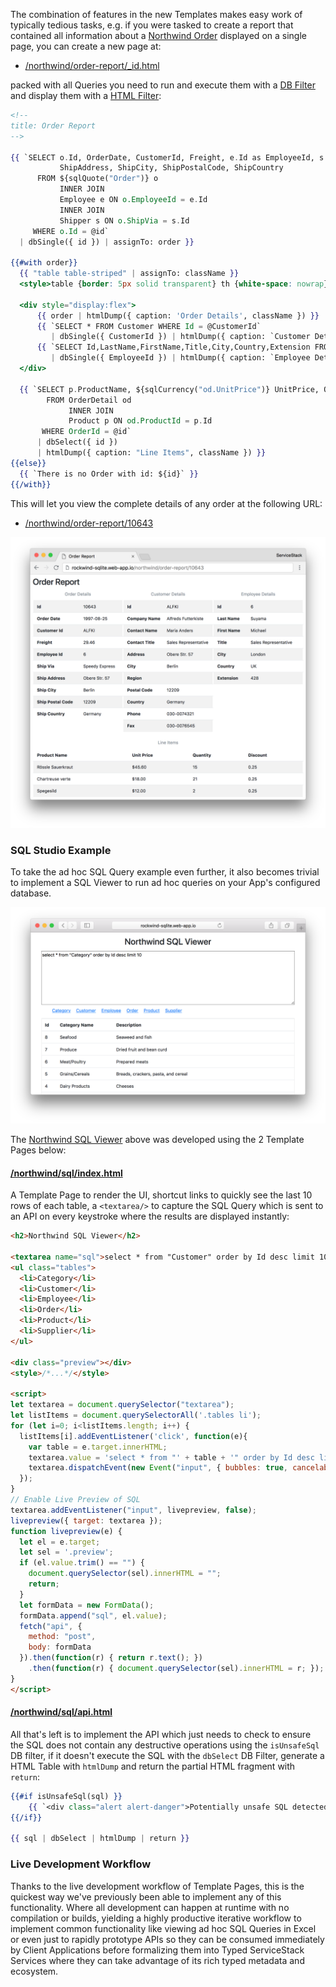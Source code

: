 The combination of features in the new Templates makes easy work of typically tedious tasks, e.g. if you were tasked to create a report 
that contained all information about a [Northwind Order](http://rockwind-sqlite.web-app.io/northwind/order?id=10643) displayed on a 
single page, you can create a new page at:

  - [/northwind/order-report/_id.html](https://github.com/NetCoreWebApps/WebApp/blob/master/src/apps/rockwind/northwind/order-report/_id.html)

packed with all Queries you need to run and execute them with a [DB Filter](http://templates.servicestack.net/docs/db-filters) and display them
with a [HTML Filter](http://templates.servicestack.net/docs/html-filters):

```hbs
<!--
title: Order Report
-->

{{ `SELECT o.Id, OrderDate, CustomerId, Freight, e.Id as EmployeeId, s.CompanyName as ShipVia, 
           ShipAddress, ShipCity, ShipPostalCode, ShipCountry
      FROM ${sqlQuote("Order")} o
           INNER JOIN
           Employee e ON o.EmployeeId = e.Id
           INNER JOIN
           Shipper s ON o.ShipVia = s.Id
     WHERE o.Id = @id` 
  | dbSingle({ id }) | assignTo: order }}

{{#with order}}
  {{ "table table-striped" | assignTo: className }}
  <style>table {border: 5px solid transparent} th {white-space: nowrap}</style>
  
  <div style="display:flex">
      {{ order | htmlDump({ caption: 'Order Details', className }) }}
      {{ `SELECT * FROM Customer WHERE Id = @CustomerId` 
         | dbSingle({ CustomerId }) | htmlDump({ caption: `Customer Details`, className }) }}
      {{ `SELECT Id,LastName,FirstName,Title,City,Country,Extension FROM Employee WHERE Id = @EmployeeId` 
         | dbSingle({ EmployeeId }) | htmlDump({ caption: `Employee Details`, className }) }}
  </div>

  {{ `SELECT p.ProductName, ${sqlCurrency("od.UnitPrice")} UnitPrice, Quantity, Discount
        FROM OrderDetail od
             INNER JOIN
             Product p ON od.ProductId = p.Id
       WHERE OrderId = @id`
      | dbSelect({ id }) 
      | htmlDump({ caption: "Line Items", className }) }}
{{else}}
  {{ `There is no Order with id: ${id}` }}
{{/with}}
```

This will let you view the complete details of any order at the following URL:

  - [/northwind/order-report/10643](http://rockwind-sqlite.web-app.io/northwind/order-report/10643)

[![](https://raw.githubusercontent.com/ServiceStack/Assets/master/img/livedemos/rockwind/order-report.png)](http://rockwind-sqlite.web-app.io/northwind/order-report/10643)

### SQL Studio Example

To take the ad hoc SQL Query example even further, it also becomes trivial to implement a SQL Viewer to run ad hoc queries on your App's configured database.

[![](https://raw.githubusercontent.com/ServiceStack/Assets/master/img/livedemos/rockwind/sql-viewer.png)](http://rockwind-sqlite.web-app.io/northwind/sql/)

The [Northwind SQL Viewer](http://rockwind-sqlite.web-app.io/northwind/sql/) above was developed using the 2 Template Pages below:

#### [/northwind/sql/index.html](https://github.com/NetCoreWebApps/WebApp/blob/master/src/apps/rockwind/northwind/sql/index.html)

A Template Page to render the UI, shortcut links to quickly see the last 10 rows of each table, a `<textarea/>` to capture the SQL Query which
is sent to an API on every keystroke where the results are displayed instantly:

```html
<h2>Northwind SQL Viewer</h2>

<textarea name="sql">select * from "Customer" order by Id desc limit 10</textarea>
<ul class="tables">
  <li>Category</li>
  <li>Customer</li>
  <li>Employee</li>
  <li>Order</li>
  <li>Product</li>
  <li>Supplier</li>
</ul>

<div class="preview"></div>
<style>/*...*/</style>

<script>
let textarea = document.querySelector("textarea");
let listItems = document.querySelectorAll('.tables li');
for (let i=0; i<listItems.length; i++) {
  listItems[i].addEventListener('click', function(e){
    var table = e.target.innerHTML;
    textarea.value = 'select * from "' + table + '" order by Id desc limit 10';
    textarea.dispatchEvent(new Event("input", { bubbles: true, cancelable: true }));
  });
}
// Enable Live Preview of SQL
textarea.addEventListener("input", livepreview, false);
livepreview({ target: textarea });
function livepreview(e) {
  let el = e.target;
  let sel = '.preview';
  if (el.value.trim() == "") {
    document.querySelector(sel).innerHTML = "";
    return;
  }
  let formData = new FormData();
  formData.append("sql", el.value);
  fetch("api", {
    method: "post",
    body: formData
  }).then(function(r) { return r.text(); })
    .then(function(r) { document.querySelector(sel).innerHTML = r; });
}
</script>
```

#### [/northwind/sql/api.html](https://github.com/NetCoreWebApps/WebApp/blob/master/src/apps/rockwind/northwind/sql/api.html)

All that's left is to implement the API which just needs to check to ensure the SQL does not contain any destructive operations using the 
`isUnsafeSql` DB filter, if it doesn't execute the SQL with the `dbSelect` DB Filter, generate a HTML Table with `htmlDump` and return
the partial HTML fragment with `return`:

```hbs
{{#if isUnsafeSql(sql) }} 
    {{ `<div class="alert alert-danger">Potentially unsafe SQL detected</div>` | return }}
{{/if}}

{{ sql | dbSelect | htmlDump | return }}
```

### Live Development Workflow

Thanks to the live development workflow of Template Pages, this is the quickest way we've previously been able to implement any of this functionality.
Where all development can happen at runtime with no compilation or builds, yielding a highly productive iterative workflow to implement common functionality
like viewing ad hoc SQL Queries in Excel or even just to rapidly prototype APIs so they can be consumed immediately by Client Applications before 
formalizing them into Typed ServiceStack Services where they can take advantage of its rich typed metadata and ecosystem.